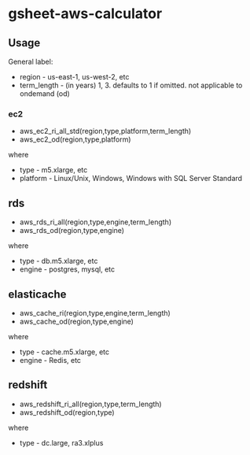 # gsheet-aws-calculator

## Usage

General label:
- region - us-east-1, us-west-2, etc 
- term_length - (in years) 1, 3. defaults to 1 if omitted. not applicable to ondemand (od)

### ec2

- aws_ec2_ri_all_std(region,type,platform,term_length)
- aws_ec2_od(region,type,platform)

where
- type - m5.xlarge, etc
- platform - Linux/Unix, Windows, Windows with SQL Server Standard

## rds
- aws_rds_ri_all(region,type,engine,term_length)
- aws_rds_od(region,type,engine)

where
- type - db.m5.xlarge, etc
- engine - postgres, mysql, etc

## elasticache
- aws_cache_ri(region,type,engine,term_length)
- aws_cache_od(region,type,engine)

where
- type - cache.m5.xlarge, etc
- engine - Redis, etc

## redshift
- aws_redshift_ri_all(region,type,term_length)
- aws_redshift_od(region,type)

where
- type - dc.large, ra3.xlplus